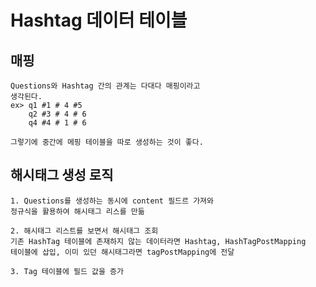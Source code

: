 # Hashtag 데이터 테이블

## 매핑
    Questions와 Hashtag 간의 관계는 다대다 매핑이라고
    생각된다. 
    ex> q1 #1 # 4 #5
        q2 #3 # 4 # 6
        q4 #4 # 1 # 6

    그렇기에 중간에 메핑 테이블을 따로 생성하는 것이 좋다.

## 해시태그 생성 로직
    1. Questions를 생성하는 동시에 content 필드르 가져와
    정규식을 활용하여 해시태그 리스를 만듦

    2. 해시태그 리스트를 보면서 해시태그 조회
    기존 HashTag 테이블에 존재하지 않는 데이터라면 Hashtag, HashTagPostMapping
    테이블에 삽입, 이미 있던 해시태그라면 tagPostMapping에 전달

    3. Tag 테이블에 필드 값을 증가